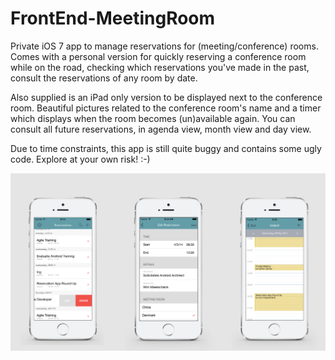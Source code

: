 FrontEnd-MeetingRoom
====================

Private iOS 7 app to manage reservations for (meeting/conference) rooms.  Comes with a personal version for quickly reserving a conference room while on the road, checking which reservations you've made in the past, consult the reservations of any room by date.

Also supplied is an iPad only version to be displayed next to the conference room. Beautiful pictures related to the conference room's name and a timer which displays when the room becomes (un)available again. You can consult all future reservations, in agenda view, month view and day view.

Due to time constraints, this app is still quite buggy and contains some ugly code. Explore at your own risk! :-)

![alt tag](https://raw.githubusercontent.com/wim82/FrontEnd-MeetingRoom/master/Screenshots/Screenshots-iPhone.jpg)
